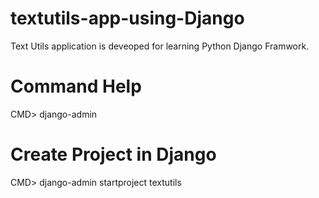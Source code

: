 # textutils-app-using-Django
Text Utils application is deveoped for learning Python Django Framwork.

# Command Help
CMD> django-admin 

# Create Project in Django
CMD> django-admin startproject textutils



